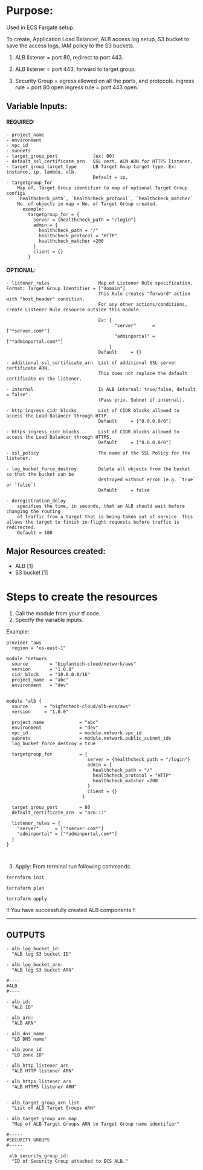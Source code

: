 # Purpose:

Used in ECS Fargate setup.

To create, Application Load Balancer, ALB access log setup, S3 bucket to save the access logs,
IAM policy to the S3 buckets.

1. ALB listener = port 80, redirect to port 443.
2. ALB listener = port 443, forward to target group.

3. Security Group = egress allowed on all the ports, and protocols.
   ingress rule = port 80 open
   ingress rule = port 443 open.

## Variable Inputs:

#### REQUIRED:

```
- project_name
- environment
- vpc_id
- subnets
- target_group_port             (ex: 80)
- default_ssl_certificate_arn   SSL cert. ACM ARN for HTTPS listener.
- target_group_target_type      LB Target Goup target type. Ex: instance, ip, lambda, alb.
                                Default = ip.
- targetgroup_for
    Map of, Target Group identifier to map of optional Target Group configs
    `healthcheck_path`, `healthcheck_protocol`, `healthcheck_matcher`
    No. of objects in map = No. of Target Group created.
      example:
        targetgroup_for = {
          server = {healthcheck_path = "/login"}
          admin = {
            healthcheck_path = "/"
            healthcheck_protocol = "HTTP"
            healthcheck_matcher =200
          }
          client = {}
        }
```

#### OPTIONAL:

```
- listener_rules                  Map of Listener Rule specification.  Format: Target Group Identifier = ["domain"]
                                  This Rule creates "forward" action with "host_header" condition.
                                  For any other actions/conditions, create Listener Rule resource outside this module.

                                  Ex: {
                                        "server"      = ["*server.com*"]
                                        "adminportal" = ["*adminportal.com*"]
                                      }
                                  Default     = {}

- additional_ssl_certificate_arn  List of additional SSL server certificate ARN.
                                  This does not replace the default certificate on the listener.

- internal                        Is ALB internal: true/false, default = false".
                                  (Pass priv. Subnet if internal).

- http_ingress_cidr_blocks        List of CIDR blocks allowed to access the Load Balancer through HTTP.
                                  Default     = ["0.0.0.0/0"]

- https_ingress_cidr_blocks       List of CIDR blocks allowed to access the Load Balancer through HTTPS.
                                  Default     = ["0.0.0.0/0"]

- ssl_policy                      The name of the SSL Policy for the listener.

- log_bucket_force_destroy        Delete all objects from the bucket so that the bucket can be
                                  destroyed without error (e.g. `true` or `false`)
                                  Default     = false

- deregistration_delay
    specifies the time, in seconds, that an ALB should wait before changing the routing
    of traffic from a target that is being taken out of service. This allows the target to finish in-flight requests before traffic is redirected.
    Default = 100
```

## Major Resources created:

- ALB [1]
- S3 bucket [1]

# Steps to create the resources

1. Call the module from your tf code.
2. Specify the variable inputs.

Example:

```
provider "aws
  region = "us-east-1"

module "network
  source        = "bigfantech-cloud/network/aws"
  version       = "1.0.0"
  cidr_block    = "10.0.0.0/16"
  project_name  = "abc"
  environment   = "dev"


module "alb {
  source      = "bigfantech-cloud/alb-ecs/aws"
  version     = "1.0.0"

  project_name             = "abc"
  environment              = "dev"
  vpc_id                   = module.network.vpc_id
  subnets                  = module.network.public_subnet_ids
  log_bucket_force_destroy = true

  targetgroup_for          = {
                              server = {healthcheck_path = "/login"}
                              admin = {
                                healthcheck_path = "/"
                                healthcheck_protocol = "HTTP"
                                healthcheck_matcher =200
                              }
                              client = {}
                            }

  target_group_port        = 80
  default_certificate_arn  = "arn:::"

  listener_rules = {
    "server"      = ["*server.com*"]
    "adminportal" = ["*adminportal.com*"]
  }
}



```

3. Apply: From terminal run following commands.

```
terraform init
```

```
terraform plan
```

```
terraform apply
```

!! You have successfully created ALB components !!

---

## OUTPUTS

```
- alb_log_bucket_id:
  "ALB log S3 bucket ID"

- alb_log_bucket_arn:
  "ALB log S3 bucket ARN"

#----
#ALB
#----

- alb_id:
  "ALB ID"

- alb_arn:
  "ALB ARN"

- alb_dns_name
  "LB DNS name"

- alb_zone_id
  "LB zone ID"

- alb_http_listener_arn
  "ALB HTTP listener ARN"

- alb_https_listener_arn
  "ALB HTTPS listener ARN"


- alb_target_group_arn_list
  "List of ALB Target Groups ARN"

- alb_target_group_arn_map
  "Map of ALB Target Groups ARN to Target Group name identifier"

#-----
#SECURITY GROUPS
#-----

 alb_security_group_id:
  "ID of Security Group attached to ECS ALB."

```
